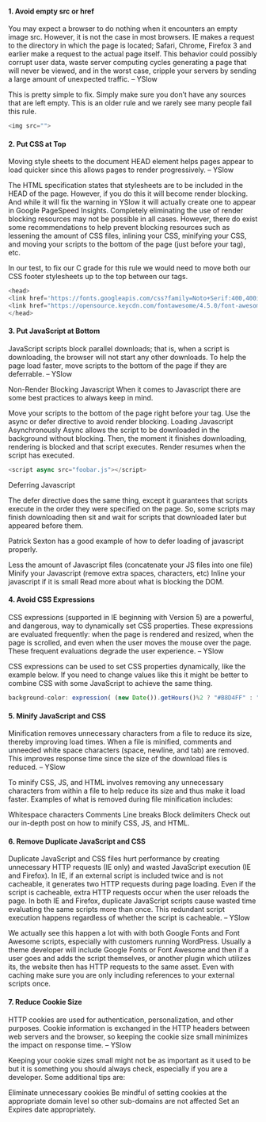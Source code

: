 #### <a name="s1"></a>1. Avoid empty src or href
You may expect a browser to do nothing when it encounters an empty image src. However, it is not the case in most browsers. IE makes a request to the directory in which the page is located; Safari, Chrome, Firefox 3 and earlier make a request to the actual page itself. This behavior could possibly corrupt user data, waste server computing cycles generating a page that will never be viewed, and in the worst case, cripple your servers by sending a large amount of unexpected traffic.  – YSlow

This is pretty simple to fix. Simply make sure you don’t have any sources that are left empty. This is an older rule and we rarely see many people fail this rule.

```js
<img src="">

```

#### <a name="s2"></a>2. Put CSS at Top
Moving style sheets to the document HEAD element helps pages appear to load quicker since this allows pages to render progressively. – YSlow

The HTML specification states that stylesheets are to be included in the HEAD of the page. However, if you do this it will become render blocking. And while it will fix the warning in YSlow it will actually create one to appear in Google PageSpeed Insights. Completely eliminating the use of render blocking resources may not be possible in all cases. However, there do exist some recommendations to help prevent blocking resources such as lessening the amount of CSS files, inlining your CSS, minifying your CSS, and moving your scripts to the bottom of the page (just before your </body> tag), etc.

In our test, to fix our C grade for this rule we would need to move both our CSS footer stylesheets up to the top between our <head></head> tags.

```js
<head>
<link href='https://fonts.googleapis.com/css?family=Noto+Serif:400,400italic,700' rel='stylesheet' type='text/css'>
<link href="https://opensource.keycdn.com/fontawesome/4.5.0/font-awesome.min.css" rel="stylesheet">
</head>
```

#### <a name="s3"></a>3. Put JavaScript at Bottom
JavaScript scripts block parallel downloads; that is, when a script is downloading, the browser will not start any other downloads. To help the page load faster, move scripts to the bottom of the page if they are deferrable. – YSlow

Non-Render Blocking Javascript
When it comes to Javascript there are some best practices to always keep in mind.

Move your scripts to the bottom of the page right before your </body> tag.
Use the async or defer directive to avoid render blocking.
Loading Javascript Asynchronously
Async allows the script to be downloaded in the background without blocking. Then, the moment it finishes downloading, rendering is blocked and that script executes. Render resumes when the script has executed.

```js
<script async src="foobar.js"></script>
```

Deferring Javascript

The defer directive does the same thing, except it guarantees that scripts execute in the order they were specified on the page. So, some scripts may finish downloading then sit and wait for scripts that downloaded later but appeared before them.

Patrick Sexton has a good example of how to defer loading of javascript properly.

Less the amount of Javascript files (concatenate your JS files into one file)
Minify your Javascript (remove extra spaces, characters, etc)
Inline your javascript if it is small
Read more about what is blocking the DOM.


#### <a name="s4"></a>4. Avoid CSS Expressions
CSS expressions (supported in IE beginning with Version 5) are a powerful, and dangerous, way to dynamically set CSS properties. These expressions are evaluated frequently: when the page is rendered and resized, when the page is scrolled, and even when the user moves the mouse over the page. These frequent evaluations degrade the user experience. – YSlow

CSS expressions can be used to set CSS properties dynamically, like the example below. If you need to change values like this it might be better to combine CSS with some JavaScript to achieve the same thing.

```js
background-color: expression( (new Date()).getHours()%2 ? "#B8D4FF" : "#F08A00" );
```

#### <a name="s5"></a>5. Minify JavaScript and CSS
Minification removes unnecessary characters from a file to reduce its size, thereby improving load times. When a file is minified, comments and unneeded white space characters (space, newline, and tab) are removed. This improves response time since the size of the download files is reduced. – YSlow

To minify CSS, JS, and HTML involves removing any unnecessary characters from within a file to help reduce its size and thus make it load faster. Examples of what is removed during file minification includes:

Whitespace characters
Comments
Line breaks
Block delimiters
Check out our in-depth post on how to minify CSS, JS, and HTML.


#### <a name="s6"></a>6. Remove Duplicate JavaScript and CSS
Duplicate JavaScript and CSS files hurt performance by creating unnecessary HTTP requests (IE only) and wasted JavaScript execution (IE and Firefox). In IE, if an external script is included twice and is not cacheable, it generates two HTTP requests during page loading. Even if the script is cacheable, extra HTTP requests occur when the user reloads the page. In both IE and Firefox, duplicate JavaScript scripts cause wasted time evaluating the same scripts more than once. This redundant script execution happens regardless of whether the script is cacheable. – YSlow

We actually see this happen a lot with with both Google Fonts and Font Awesome scripts, especially with customers running WordPress. Usually a theme developer will include Google Fonts or Font Awesome and then if a user goes and adds the script themselves, or another plugin which utilizes its, the website then has HTTP requests to the same asset. Even with caching make sure you are only including references to your external scripts once.


#### <a name="s7"></a>7. Reduce Cookie Size
HTTP cookies are used for authentication, personalization, and other purposes. Cookie information is exchanged in the HTTP headers between web servers and the browser, so keeping the cookie size small minimizes the impact on response time. – YSlow

Keeping your cookie sizes small might not be as important as it used to be but it is something you should always check, especially if you are a developer. Some additional tips are:

Eliminate unnecessary cookies
Be mindful of setting cookies at the appropriate domain level so other sub-domains are not affected
Set an Expires date appropriately.